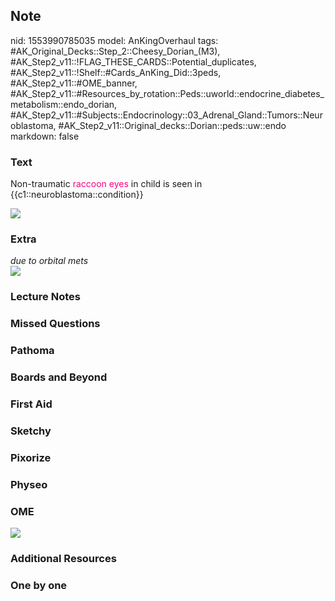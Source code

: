 ## Note
nid: 1553990785035
model: AnKingOverhaul
tags: #AK_Original_Decks::Step_2::Cheesy_Dorian_(M3), #AK_Step2_v11::!FLAG_THESE_CARDS::Potential_duplicates, #AK_Step2_v11::!Shelf::#Cards_AnKing_Did::3peds, #AK_Step2_v11::#OME_banner, #AK_Step2_v11::#Resources_by_rotation::Peds::uworld::endocrine_diabetes_metabolism::endo_dorian, #AK_Step2_v11::#Subjects::Endocrinology::03_Adrenal_Gland::Tumors::Neuroblastoma, #AK_Step2_v11::Original_decks::Dorian::peds::uw::endo
markdown: false

### Text
Non-traumatic <font color="#FC0280">raccoon eyes</font> in child is
seen in {{c1::neuroblastoma::condition}}
<div><img src="paste-110810156236803.jpg"></div>

### Extra
<div>
  <i>due to orbital mets</i>
</div>
<div>
  <i><img src="Neuroblastoma.jpeg"></i>
</div>

### Lecture Notes


### Missed Questions


### Pathoma


### Boards and Beyond


### First Aid


### Sketchy


### Pixorize


### Physeo


### OME
<div class="ome-widget">
  <a href="https://onlinemeded.org?ref=anki"><img src=
  "_OME_AnkiFlashcards_General_4.png"></a>
</div>

### Additional Resources


### One by one

